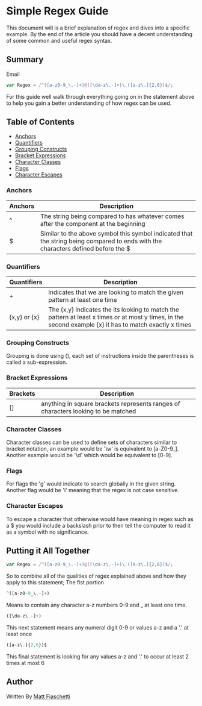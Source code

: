 # Simple Regex Guide

This document will is a brief explanation of regex and dives into a specific example. By the end of the article you should have a decent understanding of some common and useful regex syntax.

## Summary

 Email 
```js
var Regex = /^([a-z0-9_\.-]+)@([\da-z\.-]+)\.([a-z\.]{2,6})$/;
```
For this guide well walk through everything going on in the statement above to help you gain a better understanding of how regex can be used.

## Table of Contents

- [Anchors](#anchors)
- [Quantifiers](#quantifiers)
- [Grouping Constructs](#grouping-constructs)
- [Bracket Expressions](#bracket-expressions)
- [Character Classes](#character-classes)
- [Flags](#flags)
- [Character Escapes](#character-escapes)


### Anchors
|Anchors | Description|
|--------- |------------|
|    ^     | The string being compared to has whatever comes after the component at the beginning |
| $ | Similar to the above symbol this symbol indicated that the string being compared to ends with the characters defined before the $ |

### Quantifiers

|Quantifiers | Description|
|--------- |------------|
|  + | Indicates that we are looking to match the given pattern at least one time|
| {x,y} or {x} | The {x,y} indicates the its looking to match the pattern at least x times or at most y times, in the second example {x} it has to match exactly x times| 

### Grouping Constructs

Grouping is done using (), each set of instructions inside the parentheses is called a sub-expression. 

### Bracket Expressions

|Brackets | Description|
|--------- |------------|
|    []     | anything in square brackets represents ranges of characters looking to be matched |


### Character Classes

Character classes can be used to define sets of characters similar to bracket notation, an example would be '\w' is equivalent to [a-Z0-9_].
Another example would be '\d' which would be equivalent to [0-9].

### Flags

For flags the 'g' would indicate to search globally in the given string.
Another flag would be 'i' meaning that the regex is not case sensitive.

### Character Escapes

To escape a character that otherwise would have meaning in regex such as a $ you would include a backslash prior to then tell the computer to read it as a symbol with no significance. 

## Putting it All Together

```js
var Regex = /^([a-z0-9_\.-]+)@([\da-z\.-]+)\.([a-z\.]{2,6})$/;
```
So to combine all of the qualities of regex explained above and how they apply to this statement;
The fist portion 
```js
^([a-z0-9_\.-]+)
```
Means to contain any character a-z numbers 0-9 and _ at least one time.
```js
([\da-z\.-]+)
```
This next statement means  any numeral digit 0-9 or values a-z and a '.' at least once
```js
([a-z\.]{2,6})$
```
This final statement is looking for any values a-z and '.' to occur at least 2 times at most 6
## Author

Written By [Matt Fiaschetti](https://github.com/fiaschettima)